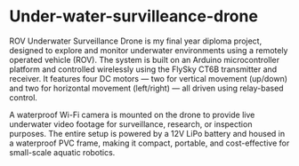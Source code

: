 # Under-water-survilleance-drone
ROV Underwater Surveillance Drone is my final year diploma project, designed to explore and monitor underwater environments using a remotely operated vehicle (ROV). The system is built on an Arduino microcontroller platform and controlled wirelessly using the FlySky CT6B transmitter and receiver. It features four DC motors — two for vertical movement (up/down) and two for horizontal movement (left/right) — all driven using relay-based control.

A waterproof Wi-Fi camera is mounted on the drone to provide live underwater video footage for surveillance, research, or inspection purposes. The entire setup is powered by a 12V LiPo battery and housed in a waterproof PVC frame, making it compact, portable, and cost-effective for small-scale aquatic robotics.
